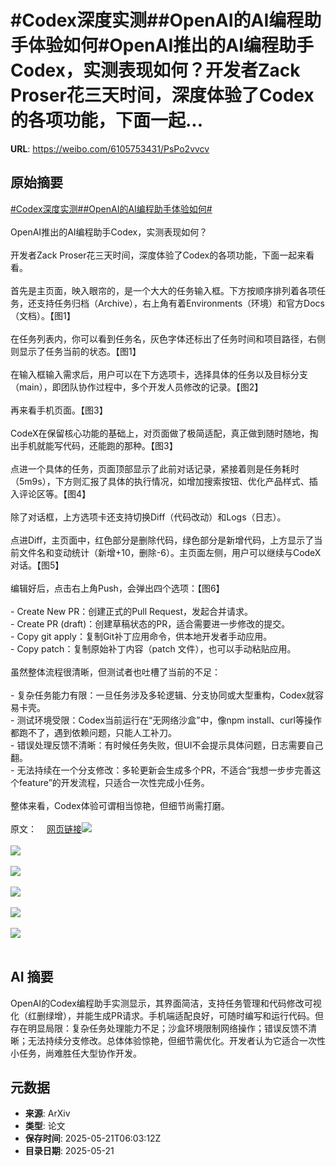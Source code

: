 # #Codex深度实测##OpenAI的AI编程助手体验如何#OpenAI推出的AI编程助手Codex，实测表现如何？开发者Zack Proser花三天时间，深度体验了Codex的各项功能，下面一起...

**URL**: https://weibo.com/6105753431/PsPo2vvcv

## 原始摘要

<a href="https://m.weibo.cn/search?containerid=231522type%3D1%26t%3D10%26q%3D%23Codex%E6%B7%B1%E5%BA%A6%E5%AE%9E%E6%B5%8B%23&amp;extparam=%23Codex%E6%B7%B1%E5%BA%A6%E5%AE%9E%E6%B5%8B%23" data-hide=""><span class="surl-text">#Codex深度实测#</span></a><a href="https://m.weibo.cn/search?containerid=231522type%3D1%26t%3D10%26q%3D%23OpenAI%E7%9A%84AI%E7%BC%96%E7%A8%8B%E5%8A%A9%E6%89%8B%E4%BD%93%E9%AA%8C%E5%A6%82%E4%BD%95%23&amp;extparam=%23OpenAI%E7%9A%84AI%E7%BC%96%E7%A8%8B%E5%8A%A9%E6%89%8B%E4%BD%93%E9%AA%8C%E5%A6%82%E4%BD%95%23" data-hide=""><span class="surl-text">#OpenAI的AI编程助手体验如何#</span></a><br><br>OpenAI推出的AI编程助手Codex，实测表现如何？<br><br>开发者Zack Proser花三天时间，深度体验了Codex的各项功能，下面一起来看看。<br><br>首先是主页面，映入眼帘的，是一个大大的任务输入框。下方按顺序排列着各项任务，还支持任务归档（Archive），右上角有着Environments（环境）和官方Docs（文档）。【图1】<br><br>在任务列表内，你可以看到任务名，灰色字体还标出了任务时间和项目路径，右侧则显示了任务当前的状态。【图1】<br><br>在输入框输入需求后，用户可以在下方选项卡，选择具体的任务以及目标分支（main），即团队协作过程中，多个开发人员修改的记录。【图2】<br><br>再来看手机页面。【图3】<br><br>CodeX在保留核心功能的基础上，对页面做了极简适配，真正做到随时随地，掏出手机就能写代码，还能跑的那种。【图3】<br><br>点进一个具体的任务，页面顶部显示了此前对话记录，紧接着则是任务耗时（5m9s），下方则汇报了具体的执行情况，如增加搜索按钮、优化产品样式、插入评论区等。【图4】<br><br>除了对话框，上方选项卡还支持切换Diff（代码改动）和Logs（日志）。<br><br>点进Diff，主页面中，红色部分是删除代码，绿色部分是新增代码，上方显示了当前文件名和变动统计（新增+10，删除-6）。主页面左侧，用户可以继续与CodeX对话。【图5】<br><br>编辑好后，点击右上角Push，会弹出四个选项：【图6】<br><br>- Create New PR：创建正式的Pull Request，发起合并请求。<br>- Create PR (draft)：创建草稿状态的PR，适合需要进一步修改的提交。<br>- Copy git apply：复制Git补丁应用命令，供本地开发者手动应用。<br>- Copy patch：复制原始补丁内容（patch 文件），也可以手动粘贴应用。<br><br>虽然整体流程很清晰，但测试者也吐槽了当前的不足：<br><br>- 复杂任务能力有限：一旦任务涉及多轮逻辑、分支协同或大型重构，Codex就容易卡壳。<br>- 测试环境受限：Codex当前运行在“无网络沙盒”中，像npm install、curl等操作都跑不了，遇到依赖问题，只能人工补刀。<br>- 错误处理反馈不清晰：有时候任务失败，但UI不会提示具体问题，日志需要自己翻。<br>- 无法持续在一个分支修改：多轮更新会生成多个PR，不适合“我想一步步完善这个feature”的开发流程，只适合一次性完成小任务。<br><br>整体来看，Codex体验可谓相当惊艳，但细节尚需打磨。<br><br>原文：<a href="https://weibo.cn/sinaurl?u=https%3A%2F%2Fzackproser.com%2Fblog%2Fopenai-codex-review" data-hide=""><span class="url-icon"><img style="width: 1rem;height: 1rem" src="https://h5.sinaimg.cn/upload/2015/09/25/3/timeline_card_small_web_default.png" referrerpolicy="no-referrer"></span><span class="surl-text">网页链接</span></a><img style="" src="https://tvax4.sinaimg.cn/large/006Fd7o3gy1i1mywyfyntj31fa1cwail.jpg" referrerpolicy="no-referrer"><br><br><img style="" src="https://tvax3.sinaimg.cn/large/006Fd7o3gy1i1myx02c2cj31yi12ak05.jpg" referrerpolicy="no-referrer"><br><br><img style="" src="https://tvax4.sinaimg.cn/large/006Fd7o3gy1i1myx36pupj30u01uoqhe.jpg" referrerpolicy="no-referrer"><br><br><img style="" src="https://tvax1.sinaimg.cn/large/006Fd7o3gy1i1myx4pzt3j30u01uo156.jpg" referrerpolicy="no-referrer"><br><br><img style="" src="https://tvax4.sinaimg.cn/large/006Fd7o3gy1i1myx61n5oj327u1cw4qp.jpg" referrerpolicy="no-referrer"><br><br><img style="" src="https://tvax2.sinaimg.cn/large/006Fd7o3gy1i1myx6wu10j315i16ugsq.jpg" referrerpolicy="no-referrer"><br><br>

## AI 摘要

OpenAI的Codex编程助手实测显示，其界面简洁，支持任务管理和代码修改可视化（红删绿增），并能生成PR请求。手机端适配良好，可随时编写和运行代码。但存在明显局限：复杂任务处理能力不足；沙盒环境限制网络操作；错误反馈不清晰；无法持续分支修改。总体体验惊艳，但细节需优化。开发者认为它适合一次性小任务，尚难胜任大型协作开发。

## 元数据

- **来源**: ArXiv
- **类型**: 论文
- **保存时间**: 2025-05-21T06:03:12Z
- **目录日期**: 2025-05-21
